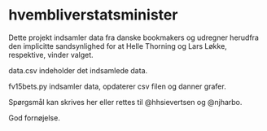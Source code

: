 # hvembliverstatsminister

Dette projekt indsamler data fra danske bookmakers og udregner herudfra den implicitte sandsynlighed for at Helle Thorning og Lars Løkke, respektive, vinder valget.

data.csv indeholder det indsamlede data.

fv15bets.py indsamler data, opdaterer csv filen og danner grafer.

Spørgsmål kan skrives her eller rettes til @hhsievertsen og @njharbo.

God fornøjelse.
